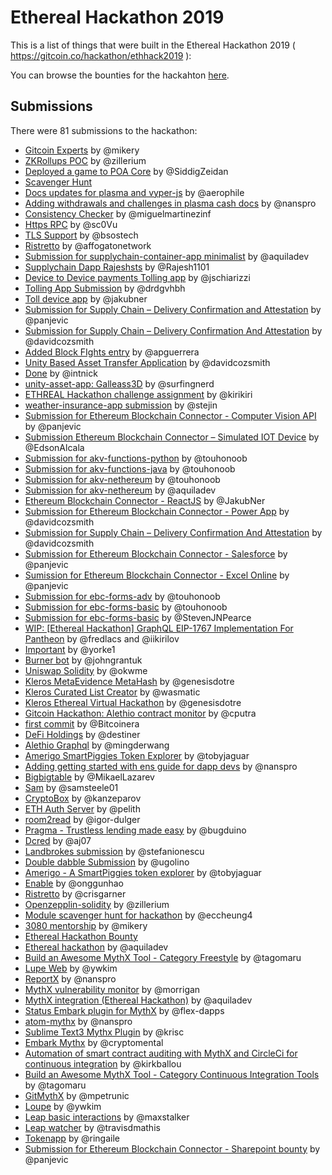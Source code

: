 # Ethereal Hackathon 2019

This is a list of things that were built in the Ethereal Hackathon 2019 ( https://gitcoin.co/hackathon/ethhack2019 ):

You can browse the bounties for the hackahton [here](https://gitcoin.co/hackathon/ethereal-virtual-hackathon/).

## Submissions

There were 81 submissions to the hackathon:

* [Gitcoin Experts](https://github.com/mikery/web/pull/1)  by @mikery
* [ZKRollups POC](https://github.com/zillerium/openzeppelin-solidity/blob/master/zkrollup.md)  by @zillerium
* [Deployed a game to POA Core](https://github.com/poanetwork/wiki/issues/83) by @SiddigZeidan 
* [Scavenger Hunt](https://github.com/austintgriffith/burner-wallet/pull/165)
* [Docs updates for plasma and vyper-js](https://github.com/plasma-group/pigi/pull/191) by @aerophile
* [Adding withdrawals and challenges in plasma cash docs](https://github.com/plasma-group/pigi/pull/190) by @nanspro
* [Consistency Checker](https://github.com/miguelmartinezinf/consistency-checker) by @miguelmartinezinf
* [Https RPC](https://github.com/sc0Vu/quorum/tree/https-rpc) by @sc0Vu
* [TLS Support](https://github.com/bsostech/quorum/tree/gitcoin/tls_support) by @bsostech
* [Ristretto](https://github.com/AffogatoNetwork/ristretto/blob/master/README.md) by @affogatonetwork
* [Submission for supplychain-container-app minimalist](https://github.com/Azure-Samples/bc-community-samples/pull/28) by @aquiladev
* [Supplychain Dapp Rajeshsts](https://github.com/Rajesh1101/bc-community-samples/tree/master/supplychain-container-app/supplychainDApp_rajeshsts) by @Rajesh1101
* [Device to Device payments Tolling app](https://github.com/Azure-Samples/bc-community-samples/pull/42) by @jschiarizzi
* [Tolling App Submission](https://github.com/Azure-Samples/bc-community-samples/pull/41) by @drdgvhbh
* [Toll device app](https://github.com/Azure-Samples/bc-community-samples/pull/40) by @jakubner
* [Submission for Supply Chain – Delivery Confirmation and Attestation](https://github.com/Azure-Samples/bc-community-samples/pull/48) by @panjevic
* [Submission for Supply Chain – Delivery Confirmation And Attestation](https://github.com/Azure-Samples/bc-community-samples/pull/29) by @davidcozsmith
* [Added Block FIghts entry](https://github.com/Azure-Samples/bc-community-samples/pull/44) by @apguerrera
* [Unity Based Asset Transfer Application](https://github.com/Azure-Samples/bc-community-samples/pull/50) by @davidcozsmith
* [Done](https://github.com/Azure-Samples/bc-community-samples/pull/52) by @intnick
* [unity-asset-app: Galleass3D](https://github.com/Azure-Samples/bc-community-samples/pull/47) by @surfingnerd
* [ETHREAL Hackathon challenge assignment](https://github.com/Azure-Samples/bc-community-samples/pull/45) by @kirikiri
* [weather-insurance-app submission](https://github.com/Azure-Samples/bc-community-samples/pull/43) by @stejin
* [Submission for Ethereum Blockchain Connector - Computer Vision API](https://github.com/Azure-Samples/bc-community-samples/pull/35) by @panjevic
* [Submission Ethereum Blockchain Connector – Simulated IOT Device](https://github.com/Azure-Samples/bc-community-samples/pull/38) by @EdsonAlcala
* [Submission for akv-functions-python](https://github.com/Azure-Samples/bc-community-samples/pull/27) by @touhonoob
* [Submission for akv-functions-java](https://github.com/Azure-Samples/bc-community-samples/pull/24) by @touhonoob
* [Submission for akv-nethereum](https://github.com/Azure-Samples/bc-community-samples/pull/34) by @touhonoob
* [Submission for akv-nethereum](https://github.com/Azure-Samples/bc-community-samples/pull/26) by @aquiladev
* [Ethereum Blockchain Connector - ReactJS](https://github.com/Azure-Samples/bc-community-samples/pull/37) by @JakubNer
* [Submission for Ethereum Blockchain Connector - Power App](https://github.com/Azure-Samples/bc-community-samples/pull/30) by @davidcozsmith
* [Submission for Supply Chain – Delivery Confirmation And Attestation](https://github.com/Azure-Samples/bc-community-samples/pull/29) by @davidcozsmith
* [Submission for Ethereum Blockchain Connector - Salesforce](https://github.com/Azure-Samples/bc-community-samples/pull/39/) by @panjevic
* [Sumission for Ethereum Blockchain Connector - Excel Online](https://github.com/Azure-Samples/bc-community-samples/pull/36) by @panjevic
* [Submission for ebc-forms-adv](https://github.com/Azure-Samples/bc-community-samples/pull/31) by @touhonoob
* [Submission for ebc-forms-basic](https://github.com/Azure-Samples/bc-community-samples/pull/33) by @touhonoob
* [Submission for ebc-forms-basic](https://github.com/Azure-Samples/bc-community-samples/pull/25) by @StevenJNPearce
* [WIP: [Ethereal Hackathon] GraphQL EIP-1767 Implementation For Pantheon](https://github.com/PegaSysEng/pantheon/pull/1322) by @fredlacs and @iikirilov
* [Important](https://github.com/Yorke1/important) by @yorke1
* [Burner bot](https://github.com/johngrantuk/burnerbot) by @johngrantuk
* [Uniswap Solidity](https://github.com/okwme/uniswap-solidity) by @okwme
* [Kleros MetaEvidence MetaHash](https://github.com/genesisdotre/kleros-metaevidence-metahash) by @genesisdotre
* [Kleros Curated List Creator](https://github.com/wasmatic/kleros-curated-list-creator) by @wasmatic
* [Kleros Ethereal Virtual Hackathon](https://github.com/genesisdotre/kleros-ethereal-virtual-hackathon) by @genesisdotre
* [Gitcoin Hackathon: Alethio contract monitor](https://github.com/Alethio/alethio-gitcoin/pull/3) by @cputra
* [first commit](https://github.com/Alethio/alethio-gitcoin/pull/4) by @Bitcoinera
* [DeFi Holdings](https://github.com/Destiner/DeFi-holdings) by @destiner
* [Alethio Graphql](https://github.com/mingderwang/alethio-graphql) by @mingderwang
* [Amerigo SmartPiggies Token Explorer](https://github.com/Alethio/alethio-gitcoin/pull/5) by @tobyjaguar
* [Adding getting started with ens guide for dapp devs](https://github.com/ensdomains/docs/pull/15) by @nanspro
* [Bigbigtable](https://gitlab.com/MikaelLazarev/bigbigtable) by @MikaelLazarev
* [Sam](https://github.com/SamSteele01/library-of-babel/pull/19) by @samsteele01
* [CryptoBox](https://github.com/kanzeparov/NuCypher) by @kanzeparov
* [ETH Auth Server](https://github.com/pelith/node-eauth-server) by @pelith
* [room2read](https://github.com/igor-dulger/hackaton2019formatic) by @igor-dulger
* [Pragma - Trustless lending made easy](https://github.com/bugduino/ethereal-pragma) by @bugduino
* [Dcred](https://github.com/aj07/Dcred) by @aj07
* [Landbrokes submission](https://github.com/katiejohnson/Labs_Relay/pull/4) by @stefanionescu
* [Double dabble Submission](https://github.com/katiejohnson/Labs_Relay/pull/5) by @ugolino
* [Amerigo - A SmartPiggies token explorer](https://github.com/katiejohnson/Labs_Relay/pull/6) by @tobyjaguar
* [Enable](https://github.com/onggunhao/enable) by @onggunhao
* [Ristretto](https://github.com/katiejohnson/Labs_Relay/pull/7) by @crisgarner
* [Openzepplin-solidity](https://github.com/zillerium/openzeppelin-solidity) by @zillerium
* [Module scavenger hunt for hackathon](https://github.com/austintgriffith/burner-wallet/pull/165) by @eccheung4
* [3080 mentorship](https://github.com/mikery/web/pull/1) by @mikery
* [Ethereal Hackathon Bounty](https://github.com/poanetwork/wiki/issues/83#issuecomment-485062263)
* [Ethereal hackathon](https://github.com/aquiladev/mythxl/pull/1) by @aquiladev
* [Build an Awesome MythX Tool - Category Freestyle](https://github.com/tagomaru/truffle-sca2t/issues/26) by @tagomaru
* [Lupe Web](https://github.com/ywkim/lupe-web) by @ywkim
* [ReportX](https://github.com/nanspro/reportX) by @nanspro
* [MythX vulnerability monitor](https://github.com/morrigan/mythx-vulnerability-monitor) by @morrigan
* [MythX integration (Ethereal Hackathon)](https://github.com/ethereum/remix-ide/pull/1883) by @aquiladev
* [Status Embark plugin for MythX](https://github.com/flex-dapps/embark-mythx) by @flex-dapps
* [atom-mythx](https://github.com/nanspro/atom-mythx) by @nanspro
* [Sublime Text3 Mythx Plugin](https://github.com/krisc/SublimeText3-MythXPlugin) by @krisc
* [Embark Mythx](https://github.com/cryptomental/embark-mythx) by @cryptomental
* [Automation of smart contract auditing with MythX and CircleCi for continuous integration](https://blog.goodaudience.com/automation-of-smart-contract-auditing-with-mythx-and-circleci-for-continuous-integration-191ec7adfc94) by @kirkballou
* [Build an Awesome MythX Tool - Category Continuous Integration Tools](https://github.com/tagomaru/truffle-sca2t/issues/25) by @tagomaru
* [GitMythX](https://github.com/mpetrunic/gitmythx) by @mpetrunic
* [Loupe](https://github.com/ywkim/loupe) by @ywkim
* [Leap basic interactions](https://github.com/MaxStalker/leap-basic-interactions) by @maxstalker
* [Leap watcher](https://github.com/travisdmathis/leap-watcher) by @travisdmathis
* [Tokenapp](https://github.com/Azure-Samples/bc-community-samples/pull/49) by @ringaile
* [Submission for Ethereum Blockchain Connector - Sharepoint bounty](https://github.com/Azure-Samples/bc-community-samples/pull/32) by @panjevic

<img src='https://ga-beacon.appspot.com/UA-102304388-1/gitcoinco/skunkworks/ethreal.md' style='width:1px; height:1px;' >
